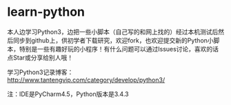 # learn-python
本人边学习Python3，边把一些小脚本（自己写的和网上找的）经过本机测试后然后同步到github上，供初学者下载研究，欢迎fork，也欢迎提交新的Python小脚本，特别是一些有趣好玩的小程序！有什么问题可以通过Issues讨论，喜欢的话点Star或分享给别人哦！

学习Python3记录博客：
http://www.tantengvip.com/category/develop/python3/

注：IDE是PyCharm4.5，Python版本是3.4.3
